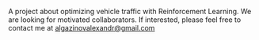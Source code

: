 A project about optimizing vehicle traffic with Reinforcement Learning. We are looking for motivated collaborators. If interested, please feel free to contact me at algazinovalexandr@gmail.com
